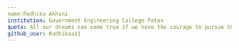 ```yaml
---
name:Radhika Akhani
institution: Government Engineering College Patan
quote: All our dreams can come true if we have the courage to pursue them.
github_user: Radhikaa11
---
```

